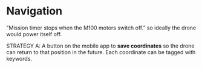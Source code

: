 # Navigation 

"Mission timer stops when the M100 motors switch off.” so ideally the drone would power itself off.

STRATEGY A: A button on the mobile app to <strong>save coordinates</strong> so the drone can return to that position in the future. Each coordinate can be tagged with keywords.



